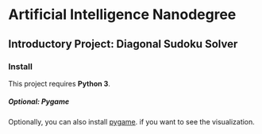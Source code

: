 # Artificial Intelligence Nanodegree
## Introductory Project: Diagonal Sudoku Solver

### Install

This project requires **Python 3**.

##### Optional: Pygame

Optionally, you can also install [pygame](http://www.pygame.org/download.shtml). if you want to see the visualization.
